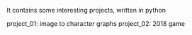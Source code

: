 It contains some interesting projects, written in python

project_01: image to character graphs
project_02: 2018 game